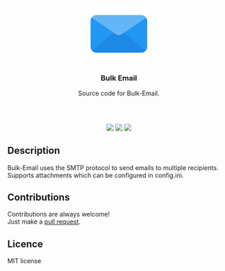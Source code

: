 <p align="center">
<img src="attachments\email.png" width="128" height="128"/>
<br/>
<h3 align="center">Bulk Email</h3>
<p align="center">Source code for Bulk-Email.</p>
<h2></h2>
</p>
<br />

<p align="center">
<a href="../../issues"><img src="https://img.shields.io/github/issues/aminbeigi/Bulk-Email.svg?style=flat-square" /></a>
<a href="../../pulls"><img src="https://img.shields.io/github/issues-pr/aminbeigi/Bulk-Email.svg?style=flat-square" /></a>
<img src="https://img.shields.io/github/license/aminbeigi/Bulk-Email?style=flat-square">
</p>

## Description
Bulk-Email uses the SMTP protocol to send emails to multiple recipients.  
Supports attachments which can be configured in config.ini.

## Contributions
Contributions are always welcome!  
Just make a [pull request](../../pulls).

## Licence
MIT license
